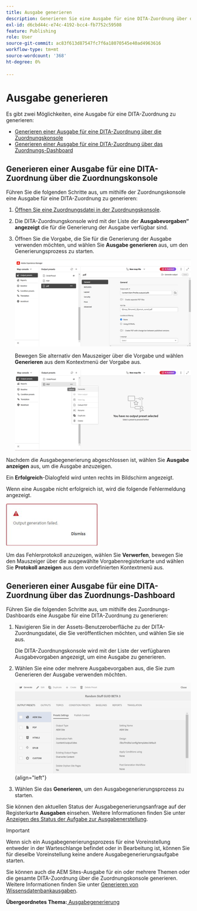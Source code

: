 ```yaml
---
title: Ausgabe generieren
description: Generieren Sie eine Ausgabe für eine DITA-Zuordnung über die Zuordnungskonsole und das Zuordnungs-Dashboard in AEM Guides.
exl-id: d6cbd44c-e74c-4192-bcc4-fb7752c59508
feature: Publishing
role: User
source-git-commit: ac83f613d87547fc7f6a18070545e40ad4963616
workflow-type: tm+mt
source-wordcount: '368'
ht-degree: 0%

---
```


# Ausgabe generieren

Es gibt zwei Möglichkeiten, eine Ausgabe für eine DITA-Zuordnung zu generieren:

- [Generieren einer Ausgabe für eine DITA-Zuordnung über die Zuordnungskonsole](#generate-output-for-a-dita-map-from-the-map-console)
- [Generieren einer Ausgabe für eine DITA-Zuordnung über das Zuordnungs-Dashboard](#generate-output-for-a-dita-map-from-the-map-dashboard)

## Generieren einer Ausgabe für eine DITA-Zuordnung über die Zuordnungskonsole

Führen Sie die folgenden Schritte aus, um mithilfe der Zuordnungskonsole eine Ausgabe für eine DITA-Zuordnung zu generieren:

1. [Öffnen Sie eine Zuordnungsdatei in der Zuordnungskonsole](./open-files-map-console.md).
2. Die DITA-Zuordnungskonsole wird mit der Liste der **Ausgabevorgaben“ angezeigt** die für die Generierung der Ausgabe verfügbar sind.

3. Öffnen Sie die Vorgabe, die Sie für die Generierung der Ausgabe verwenden möchten, und wählen Sie **Ausgabe generieren** aus, um den Generierungsprozess zu starten.

   <img src="images/generate-output-pdf.png" alt="Registerkarte Metadaten" width="600">

   Bewegen Sie alternativ den Mauszeiger über die Vorgabe und wählen **Generieren** aus dem Kontextmenü der Vorgabe aus.


   <img src="images/generate-preset-map-console.png" alt="Registerkarte Metadaten" width="600">

Nachdem die Ausgabegenerierung abgeschlossen ist, wählen Sie **Ausgabe anzeigen** aus, um die Ausgabe anzuzeigen.

Ein **Erfolgreich**-Dialogfeld wird unten rechts im Bildschirm angezeigt.

Wenn eine Ausgabe nicht erfolgreich ist, wird die folgende Fehlermeldung angezeigt.

<img src="images/error-log.png" alt="Fehlerprotokoll" width="250">

Um das Fehlerprotokoll anzuzeigen, wählen Sie **Verwerfen**, bewegen Sie den Mauszeiger über die ausgewählte Vorgabenregisterkarte und wählen Sie **Protokoll anzeigen** aus dem vordefinierten Kontextmenü aus.

## Generieren einer Ausgabe für eine DITA-Zuordnung über das Zuordnungs-Dashboard

Führen Sie die folgenden Schritte aus, um mithilfe des Zuordnungs-Dashboards eine Ausgabe für eine DITA-Zuordnung zu generieren:

1. Navigieren Sie in der Assets-Benutzeroberfläche zu der DITA-Zuordnungsdatei, die Sie veröffentlichen möchten, und wählen Sie sie aus.

   Die DITA-Zuordnungskonsole wird mit der Liste der verfügbaren Ausgabevorgaben angezeigt, um eine Ausgabe zu generieren.

1. Wählen Sie eine oder mehrere Ausgabevorgaben aus, die Sie zum Generieren der Ausgabe verwenden möchten.

   ![](images/generate-multiple-outputs-uuid.png){align="left"}

1. Wählen Sie das **Generieren**, um den Ausgabegenerierungsprozess zu starten.


Sie können den aktuellen Status der Ausgabegenerierungsanfrage auf der Registerkarte **Ausgaben** einsehen. Weitere Informationen finden Sie unter [Anzeigen des Status der Aufgabe zur Ausgabenerstellung](./generate-output-manage-process.md#view-the-status-of-the-output-generation-task).

>[!IMPORTANT]
>
> Wenn sich ein Ausgabegenerierungsprozess für eine Voreinstellung entweder in der Warteschlange befindet oder in Bearbeitung ist, können Sie für dieselbe Voreinstellung keine andere Ausgabegenerierungsaufgabe starten.

Sie können auch die AEM Sites-Ausgabe für ein oder mehrere Themen oder die gesamte DITA-Zuordnung über die Zuordnungskonsole generieren. Weitere Informationen finden Sie unter [Generieren von Wissensdatenbankausgaben](web-editor-article-publishing.md#id218CK0U019I).




**Übergeordnetes Thema:**[ Ausgabegenerierung](generate-output.md)
